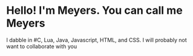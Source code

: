 # Hello! I'm Meyers. You can call me Meyers

I dabble in #C, Lua, Java, Javascript, HTML, and CSS. 
I will probably not want to collaborate with you
